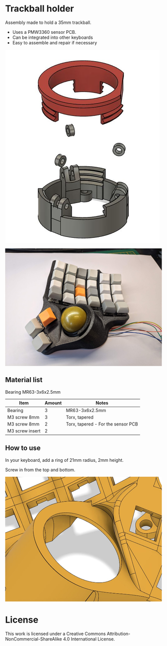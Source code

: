 # Trackball holder

Assembly made to hold a 35mm trackball.

- Uses a PMW3360 sensor PCB.
- Can be integrated into other keyboards
- Easy to assemble and repair if necessary

![assembly](pics/1.JPG)

![assembly](pics/3.png)

## Material list

Bearing MR63-3x6x2.5mm

| Item  | Amount | Notes |
| ------------- | ------------- | ------------- |
| Bearing   | 3  | MR63-3x6x2.5mm  |
| M3 screw 8mm | 3  | Torx, tapered  |
| M3 screw 8mm | 2  | Torx, tapered - For the sensor PCB  |
| M3 screw insert | 2  |   |

## How to use

In your keyboard, add a ring of 21mm radius, 2mm height.

Screw in from the top and bottom.

![assembly](pics/2.JPG)

# License

This work is licensed under a Creative Commons Attribution-NonCommercial-ShareAlike 4.0 International License.